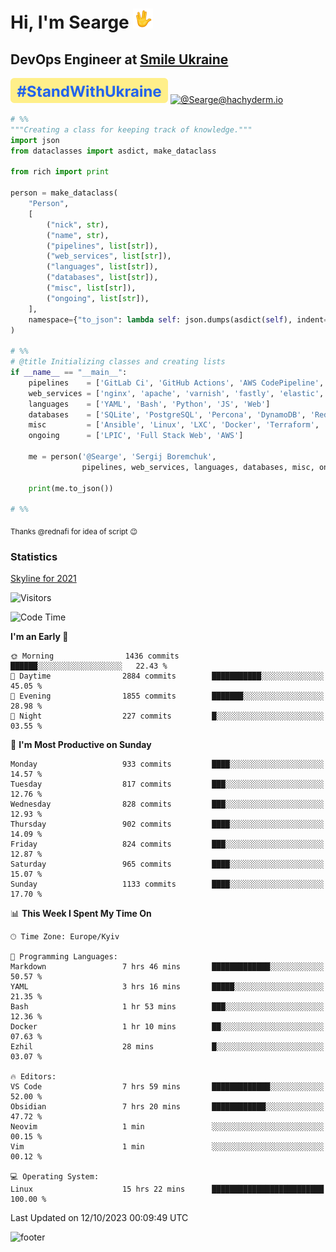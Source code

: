 # Hi, I'm Searge <img src="images/vulcan.webp" style="display: inline-block; margin: 0; height: 2rem" alt="Vulcan salute" />

## DevOps Engineer at [Smile Ukraine](https://smile-ukraine.com/en)

[![Stand With Ukraine](https://raw.githubusercontent.com/vshymanskyy/StandWithUkraine/main/badges/StandWithUkraine.svg)](https://stand-with-ukraine.pp.ua)
<a rel="me" href="https://hachyderm.io/@Searge">![@Searge@hachyderm.io](https://img.shields.io/badge/-@Searge-%232B90D9?logo=mastodon&logoColor=white)</a>

```python
# %%
"""Creating a class for keeping track of knowledge."""
import json
from dataclasses import asdict, make_dataclass

from rich import print

person = make_dataclass(
    "Person",
    [
        ("nick", str),
        ("name", str),
        ("pipelines", list[str]),
        ("web_services", list[str]),
        ("languages", list[str]),
        ("databases", list[str]),
        ("misc", list[str]),
        ("ongoing", list[str]),
    ],
    namespace={"to_json": lambda self: json.dumps(asdict(self), indent=4)},
)

# %%
# @title Initializing classes and creating lists
if __name__ == "__main__":
    pipelines    = ['GitLab Ci', 'GitHub Actions', 'AWS CodePipeline', 'Jenkins']
    web_services = ['nginx', 'apache', 'varnish', 'fastly', 'elastic', 'solr']
    languages    = ['YAML', 'Bash', 'Python', 'JS', 'Web']
    databases    = ['SQLite', 'PostgreSQL', 'Percona', 'DynamoDB', 'Redis']
    misc         = ['Ansible', 'Linux', 'LXC', 'Docker', 'Terraform', 'AWS']
    ongoing      = ['LPIC', 'Full Stack Web', 'AWS']

    me = person('@Searge', 'Sergij Boremchuk',
                pipelines, web_services, languages, databases, misc, ongoing)

    print(me.to_json())

# %%

```

<sub>Thanks @rednafi for idea of script :wink:</sub>

### Statistics

[Skyline for 2021](https://skyline.github.com/Searge/2021)

![Visitors](https://komarev.com/ghpvc/?username=searge&label=Profile%20views&color=0e75b6&style=flat) 
<!--START_SECTION:waka-->
![Code Time](http://img.shields.io/badge/Code%20Time-2%2C266%20hrs%2051%20mins-blue)

**I'm an Early 🐤** 

```text
🌞 Morning                1436 commits        ██████░░░░░░░░░░░░░░░░░░░   22.43 % 
🌆 Daytime                2884 commits        ███████████░░░░░░░░░░░░░░   45.05 % 
🌃 Evening                1855 commits        ███████░░░░░░░░░░░░░░░░░░   28.98 % 
🌙 Night                  227 commits         █░░░░░░░░░░░░░░░░░░░░░░░░   03.55 % 
```
📅 **I'm Most Productive on Sunday** 

```text
Monday                   933 commits         ████░░░░░░░░░░░░░░░░░░░░░   14.57 % 
Tuesday                  817 commits         ███░░░░░░░░░░░░░░░░░░░░░░   12.76 % 
Wednesday                828 commits         ███░░░░░░░░░░░░░░░░░░░░░░   12.93 % 
Thursday                 902 commits         ████░░░░░░░░░░░░░░░░░░░░░   14.09 % 
Friday                   824 commits         ███░░░░░░░░░░░░░░░░░░░░░░   12.87 % 
Saturday                 965 commits         ████░░░░░░░░░░░░░░░░░░░░░   15.07 % 
Sunday                   1133 commits        ████░░░░░░░░░░░░░░░░░░░░░   17.70 % 
```


📊 **This Week I Spent My Time On** 

```text
🕑︎ Time Zone: Europe/Kyiv

💬 Programming Languages: 
Markdown                 7 hrs 46 mins       █████████████░░░░░░░░░░░░   50.57 % 
YAML                     3 hrs 16 mins       █████░░░░░░░░░░░░░░░░░░░░   21.35 % 
Bash                     1 hr 53 mins        ███░░░░░░░░░░░░░░░░░░░░░░   12.36 % 
Docker                   1 hr 10 mins        ██░░░░░░░░░░░░░░░░░░░░░░░   07.63 % 
Ezhil                    28 mins             █░░░░░░░░░░░░░░░░░░░░░░░░   03.07 % 

🔥 Editors: 
VS Code                  7 hrs 59 mins       █████████████░░░░░░░░░░░░   52.00 % 
Obsidian                 7 hrs 20 mins       ████████████░░░░░░░░░░░░░   47.72 % 
Neovim                   1 min               ░░░░░░░░░░░░░░░░░░░░░░░░░   00.15 % 
Vim                      1 min               ░░░░░░░░░░░░░░░░░░░░░░░░░   00.12 % 

💻 Operating System: 
Linux                    15 hrs 22 mins      █████████████████████████   100.00 % 
```


 Last Updated on 12/10/2023 00:09:49 UTC
<!--END_SECTION:waka-->

![footer](https://capsule-render.vercel.app/api?type=waving&color=gradient&customColorList=14,21&height=82&section=footer)

